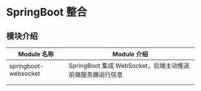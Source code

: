 # SpringBoot 整合

## 模块介绍

|  Module 名称 | Module 介绍 |
| ---- | ---- |
|   springboot-websocket   |   SpringBoot 集成 WebSocket，后端主动推送前端服务器运行信息   |
|      |      |
|      |      | 
	

